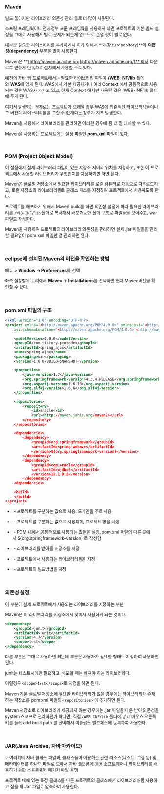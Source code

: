 ### **Maven**

빌드 툴이지만 라이브러리 의존성 관리 툴로 더 많이 사용된다.

스프링 프레임웍이나 전자정부 표준 프레임웍을 사용하게 되면 프로젝트의 기본 빌드 설정을 그대로 사용해서 별로 문제가 되는게 없으므로 손댈 것이 별로 없다.

대부분 필요한 라이브러리를 추가하거나 하기 위해서 **저장소(repository)**와 **의존성(dependency)** 부분을 많이 사용한다.

Maven은 **[http://maven.apache.org](http://maven.apache.org/)** 에서 다운로드 받아서 단독으로 설치해서 사용할 수도 있다. 

예전의 자바 웹 프로젝트에서는 필요한 라이브러리 파일이 **/WEB-INF/lib** 폴더와 **WAS**에 있게 된다. WAS에서 기본 제공하거나 여러 Context 에서 공통적으로 사용되는 것은 WAS가 가지고 있고, 현재 Context 에서만 사용될 것은 /WEB-INF/lib 폴더에 두게 된다.

여기서 발생되는 문제로는 프로젝트가 오래될 경우 WAS에 의존적인 라이브러리들이나 구 버전의 라이브러리들을 구할 수 없게되는 경우가 자주 발생한다.

Maven을 사용해서 라이브러리를 관리하면 이러한 경우에 좀 더 잘 대처할 수 있다.

Maven을 사용하는 프로젝트에는 설정 파일인 **pom.xml** 파일이 있다.

<br>

### POM (Project Object Model)

이 설정에서 실제 라이브러리 파일이 있는 저장소 서버의 위치를 지정하고, 또한 이 프로젝트에서 사용할 라이브러리가 무엇인지를 지정하기만 하면 된다.

Maven은 글로벌 저장소에서 필요한 라이브러리를 로컬 컴퓨터로 자동으로 다운로드하고, 로컬 저장소의 라이브러리들로 클래스 패스를 지정하여 프로젝트에서 사용하도록 한다.

프로젝트를 배포하기 위해서 Maven build를 하면 의존성 설정에 따라 필요한 라이브러리를 `/WEB-INF/lib` 폴더로 복사해서 배포가능한 폴더 구조로 파일들을 모아주고, war 파일도 작성한다.

Maven을 사용하여 프로젝트의 라이브러리 의존성을 관리하면 실제 .jar 파일들을 관리할 필요없이 pom.xml 파일만 잘 관리하면 된다.

<br>

### eclipse에 설치된 Maven의 버전을 확인하는 방법

메뉴 > **Window -> Preferences**를 선택

좌측 설정항목 트리에서 **Maven -> Installations**를 선택하면 현재 Maven버전을 확인할 수 있다. 

<br>

### pom.xml 파일의 구조

```xml
<?xml version="1.0" encoding="UTF-8"?>
<project xmlns="<http://maven.apache.org/POM/4.0.0>" xmlns:xsi="<http://www.w3.org/2001/XMLSchema-instance>"
	xsi:schemaLocation="<http://maven.apache.org/POM/4.0.0> <http://maven.apache.org/maven-v4_0_0.xsd>">

	<modelVersion>4.0.0</modelVersion>
	<groupId>com.tistory.pentode</groupId>
	<artifactId>spring_ajax</artifactId>
	<name>spring_ajax</name>
	<packaging>war</packaging>
	<version>1.0.0-BUILD-SNAPSHOT</version>

	<properties>
		<java-version>1.7</java-version>
		<org.springframework-version>4.3.4.RELEASE</org.springframework-version>
		<org.aspectj-version>1.6.10</org.aspectj-version>
		<org.slf4j-version>1.6.6</org.slf4j-version>
	</properties>

    <repositories>
        <repository>
            <id>oracle</id>
            <url><http://maven.jahia.org/maven2></url>
        </repository>
    </repositories>

	<dependencies>
		<dependency>
			<groupId>org.springframework</groupId>
			<artifactId>spring-webmvc</artifactId>
			<version>${org.springframework-version}</version>
		</dependency>
        <dependency>
            <groupId>com.oracle</groupId>
            <artifactId>ojdbc6</artifactId>
            <version>12.1.0.2</version>
        </dependency>
    <dependencies>

    <build>
    </build>
</project>

```

- **<groupId>** - 프로젝트를 구분하는 값으로 사용. 도메인을 주로 사용
- **<artifactId>** - 프로젝트를 구분하는 값으로 사용되며, 프로젝트 명을 사용
- **<properties>** - POM 내에서 공통적으로 사용되는 값들을 설정. pom.xml 파일의 다른 곳에서 ${org.springframework-version} 로 작성함
- **<repositories>** - 라이브러리를 받아올 저장소를 지정
- **<dependencies>** - 프로젝트에서 사용되는 라이브러리들을 지정
- **<build>** - 프로젝트의 빌드방법을 지정

  <br>
  
### 의존성 설정

이 부분이 실제 프로젝트에서 사용되는 라이브러리를 지정하는 부분

Maven은 이 라이브러리를 저장소에서 찾아서 사용하게 되는 것이다. 

```xml
<dependency>
    <groupId>junit</groupId>
    <artifactId>junit</artifactId>
    <version>4.7</version>
    <scope>test</scope>
</dependency>

```

다른 부분은 그대로 사용하면 되는데 <scope> 부분은 사용자가 필요한 형태도 지정하여 사용하면 된다. 

junit는 테스트시에만 필요하고, 배포할 때는 빠져야 하는 라이브러리다. 

이럴경우 `<scope>test</scope>`로 지정을 하면 된다.

Maven 기본 글로벌 저장소에 필요한 라이브러리가 없을 경우에는 라이브러리가 존재하는 저장소를 pom.xml 파일의 `<repositories>` 에 추가하면 된다.

Maven 저장소로 라이브러리가 제공되지 않는 경우에는 .jar 파일을 다운 받아 의존성을 system 스코프로 관리하던가 아니면, 직접 `/WEB-INF/lib` 폴더에 넣고 마우스 오른쪽 키를 눌러 add build path 를 선택해서 이클립스 빌드패스에 등록하여 사용한다.

  <br>
  
### JAR(Java Archive, 자바 아카이브)

<aside>
💡 여러개의 자바 클래스 파일과, 클래스들이 이용하는 관련 리소스(텍스트, 그림 등) 및 메타데이터를 하나의 파일로 모아서 자바 플랫폼에 응용 소프트웨어나 라이브러리를 배포하기 위한 소프트웨어 패키지 파일 포맷

</aside>

프로젝트 내에 있는 특정 클래스를 다른 프로젝트의 클래스에서 라이브러리처럼 사용하고 싶을 때 Jar 파일로 압축하여 사용한다.
